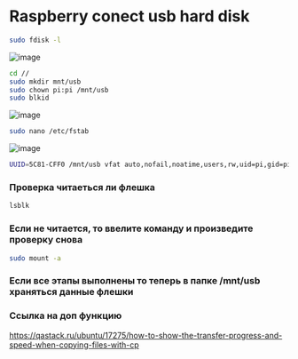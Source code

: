 # Raspberry conect usb hard disk
```bash
sudo fdisk -l
```
![image](https://user-images.githubusercontent.com/47917455/140748436-72aad4d7-9507-4155-b95e-1b2329c501bc.png)

```bash
cd //
sudo mkdir mnt/usb
sudo chown pi:pi /mnt/usb
sudo blkid
```
![image](https://user-images.githubusercontent.com/47917455/140748498-a55e1e12-2c97-4526-ae21-0abf7fdd27f1.png)

```bash
sudo nano /etc/fstab
```

![image](https://user-images.githubusercontent.com/47917455/140748547-da157e8e-1bcf-41b4-9a44-734ad9ef71c0.png)

```bash
UUID=5C81-CFF0 /mnt/usb vfat auto,nofail,noatime,users,rw,uid=pi,gid=pi 0 0
```
### Проверка читаеться ли флешка
```bash
lsblk
```
### Если не читается, то ввелите команду и произведите проверку снова
```bash
sudo mount -a
```
### Если все этапы выполнены то теперь в папке /mnt/usb храняться данные флешки

### Ссылка на доп функцию
https://qastack.ru/ubuntu/17275/how-to-show-the-transfer-progress-and-speed-when-copying-files-with-cp
